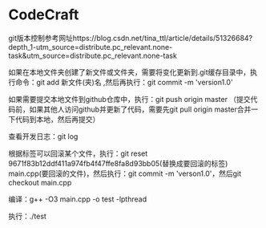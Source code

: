 # CodeCraft
git版本控制参考网址https://blog.csdn.net/tina_ttl/article/details/51326684?depth_1-utm_source=distribute.pc_relevant.none-task&utm_source=distribute.pc_relevant.none-task

如果在本地文件夹创建了新文件或文件夹，需要将变化更新到.git缓存目录中，执行命令：git add 新文件(夹)名 ,然后再执行：git commit -m 'version1.0'

如果需要提交本地文件到github仓库中，执行：git push origin master （提交代码前，如果其他人访问github并更新了代码，需要先git pull origin master合并一下代码到本地，然后再提交）

查看开发日志：git log

根据标签可以回滚某个文件，执行：git reset 9671f83b12ddf411a974fb4f47ffe8fa8d93bb05(替换成要回滚的标签) main.cpp(要回滚的文件)，然后执行：git commit -m 'verson1.0'，然后git checkout main.cpp

编译：g++ -O3 main.cpp -o test -lpthread

执行：./test
